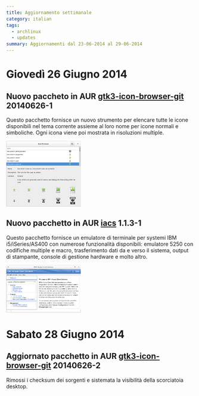 ```yaml
---
title: Aggiornamento settimanale
category: italian
tags:
  - archlinux
  - updates
summary: Aggiornamenti dal 23-06-2014 al 29-06-2014
---
```


# Giovedì 26 Giugno 2014

## Nuovo paccheto in AUR **[gtk3-icon-browser-git][aur-gtk3-icon-browser-git] 20140626-1**
Questo pacchetto fornisce un nuovo strumento per elencare tutte le icone
disponibili nel tema corrente assieme al loro nome per icone normali e simboliche.
Ogni icona viene poi mostrata in risoluzioni multiple.

[![GTK3 Icon Browser][img-gtk3-icon-browser-thumb]][img-gtk3-icon-browser]

## Nuovo pacchetto in AUR **[iacs][aur-iacs] 1.1.3-1**
Questo pacchetto fornisce un emulatore di terminale per systemi IBM
i5/iSeries/AS400 con numerose funzionalità disponibili: emulatore 5250 con
codifiche multiple e macro, trasferimento dati da e verso il sistema, output
di stampante, console di gestione hardware e molto altro.

[![IBM i Access Client Solutions][img-iacs-thumb]][img-iacs]

# Sabato 28 Giugno 2014

## Aggiornato pacchetto in AUR **[gtk3-icon-browser-git][aur-gtk3-icon-browser-git] 20140626-2**
Rimossi i checksum dei sorgenti e sistemata la visibilità della scorciatoia
desktop.


[aur-gtk3-icon-browser-git]: https://aur.archlinux.org/packages/gtk3-icon-browser-git/
[img-gtk3-icon-browser]: /resources/articles/2014-06/gtk3-icon-browser.png
[img-gtk3-icon-browser-thumb]: /resources/articles/2014-06/gtk3-icon-browser-thumb.png
[aur-iacs]: https://aur.archlinux.org/packages/iacs/
[img-iacs]: /resources/articles/2014-06/iacs.png
[img-iacs-thumb]: /resources/articles/2014-06/iacs-thumb.png
